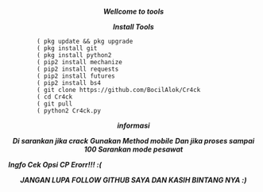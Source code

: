 <p align="center">
<i> <b> Wellcome to tools </b> </i>








<p align="center">
<i> <b>  Install Tools</b> </i>
</p>
           
           
            ( pkg update && pkg upgrade
            ( pkg install git
            ( pkg install python2
            ( pip2 install mechanize
            ( pip2 install requests
            ( pip2 install futures
            ( pip2 install bs4
            ( git clone https://github.com/BocilAlok/Cr4ck
            ( cd Cr4ck
            ( git pull
            ( python2 Cr4ck.py
            
<p align="center">
<i> <b>  informasi</b> </i>
</p>
<p align="center">
<i> <b>  Di sarankan jika crack</b> </i>
<i> <b>  Gunakan Method mobile</b> </i>
<i> <b>  Dan jika proses sampai 100 Sarankan mode pesawat</b> </i>

<i> <b>  Ingfo Cek Opsi CP Erorr!!! :(</b> <i>
</p>





           


<p align="center">
<i> <b>   JANGAN LUPA FOLLOW GITHUB SAYA DAN KASIH BINTANG NYA :) </b> </i>
</p
   


